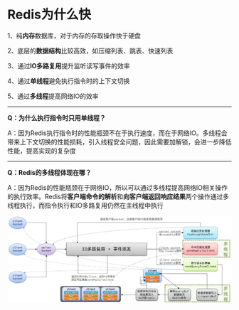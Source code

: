 # Redis为什么快

1、纯**内存**数据库，对于内存的存取操作快于硬盘

2、底层的**数据结构**比较高效，如压缩列表、跳表、快速列表

3、通过**IO多路复用**提升监听读写事件的效率

4、通过**单线程**避免执行指令时的上下文切换

5、通过**多线程**提高网络IO的效率

---

**Q：为什么执行指令时只用单线程？**

A：因为Redis执行指令时的性能瓶颈不在于执行速度，而在于网络IO。多线程会带来上下文切换的性能损耗，引入线程安全问题，因此需要加解锁，会进一步降低性能，提高实现的复杂度

---

**Q：Redis的多线程体现在哪？**

A：因为Redis的性能瓶颈在于网络IO，所以可以通过多线程提高网络IO相关操作的执行效率。Redis将**客户端命令的解析**和**向客户端返回响应结果**两个操作通过多线程执行，而指令执行和IO多路复用仍然在主线程中执行

![image-20231123214606608](https://raw.githubusercontent.com/KKKLxxx/img-host/master/image-20231123214606608.png)

